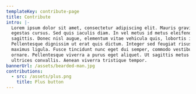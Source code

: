 ```yaml
---
templateKey: contribute-page
title: Contribute
intro: |-
  Lorem ipsum dolor sit amet, consectetur adipiscing elit. Mauris gravida
  egestas cursus. Sed quis iaculis diam. In vel metus id metus eleifend
  sagittis. Donec nisl augue, elementum vitae vehicula quis, lobortis in augue.
  Pellentesque dignissim ut erat quis dictum. Integer sed feugiat risus, a
  maximus ligula. Fusce tincidunt nunc eget dui semper, commodo vestibulum dolor
  ornare. Pellentesque viverra a purus eget aliquet. Ut sagittis metus et
  ultrices convallis. Aenean viverra tristique tempor.
bannerUrl: /assets/bearded-man.jpg
contributions:
  - src: /assets/plus.png
    title: Plus button
---
```


